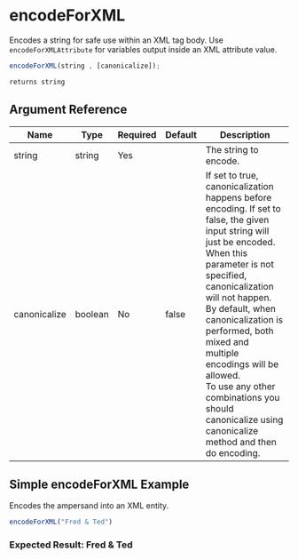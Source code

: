 # encodeForXML

Encodes a string for safe use within an XML tag body. Use `encodeForXMLAttribute` for variables output inside an XML attribute value.

```javascript
encodeForXML(string , [canonicalize]);
```

```javascript
returns string
```

## Argument Reference

| Name | Type | Required | Default | Description |
| --- | --- | --- | --- | --- |
| string | string | Yes |  | The string to encode. |
| canonicalize | boolean | No | false | If set to true, canonicalization happens before encoding. If set to false, the given input string will just be encoded. <br />When this parameter is not specified, canonicalization will not happen. By default, when canonicalization is performed, both mixed and multiple encodings will be allowed. <br />To use any other combinations you should canonicalize using canonicalize method and then do encoding. |

## Simple encodeForXML Example

Encodes the ampersand into an XML entity.

```javascript
encodeForXML("Fred & Ted")
```

### Expected Result: Fred &#x26; Ted
